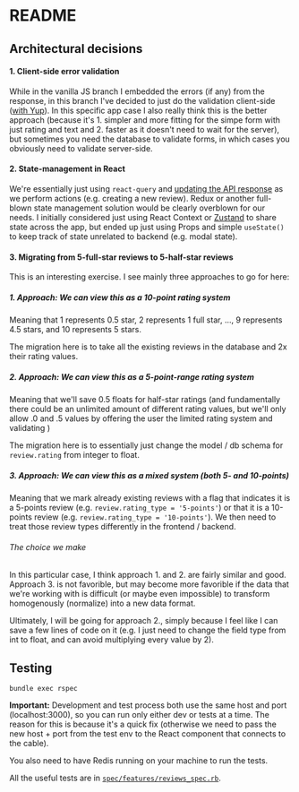 # README

## Architectural decisions

#### 1. Client-side error validation

While in the vanilla JS branch I embedded the errors (if any) from the response, in this branch I've decided to just do the validation client-side ([with Yup](https://formik.org/docs/guides/validation#validationschema)). In this specific app case I also really think this is the better approach (because it's 1. simpler and more fitting for the simpe form with just rating and text and 2. faster as it doesn't need to wait for the server), but sometimes you need the database to validate forms, in which cases you obviously need to validate server-side.

#### 2. State-management in React

We're essentially just using `react-query` and [updating the API response](https://react-query.tanstack.com/guides/updates-from-mutation-responses) as we perform actions (e.g. creating a new review). Redux or another full-blown state management solution would be clearly overblown for our needs. I initially considered just using React Context or [Zustand](https://github.com/pmndrs/zustand) to share state across the app, but ended up just using Props and simple `useState()` to keep track of state unrelated to backend (e.g. modal state).

#### 3. Migrating from 5-full-star reviews to 5-half-star reviews

This is an interesting exercise. I see mainly three approaches to go for here:

##### 1. Approach: We can view this as a 10-point rating system

Meaning that 1 represents 0.5 star, 2 represents 1 full star, ..., 9 represents 4.5 stars, and 10 represents 5 stars.

The migration here is to take all the existing reviews in the database and 2x their rating values.

##### 2. Approach: We can view this as a 5-point-range rating system

Meaning that we'll save 0.5 floats for half-star ratings (and fundamentally there could be an unlimited amount of different rating values, but we'll only allow .0 and .5 values by offering the user the limited rating system and validating )

The migration here is to essentially just change the model / db schema for `review.rating` from integer to float.

##### 3. Approach: We can view this as a mixed system (both 5- and 10-points)

Meaning that we mark already existing reviews with a flag that indicates it is a 5-points review (e.g. `review.rating_type = '5-points'`) or that it is a 10-points review (e.g. `review.rating_type = '10-points'`). We then need to treat those review types differently in the frontend / backend.

###### The choice we make

In this particular case, I think approach 1. and 2. are fairly similar and good. Approach 3. is not favorible, but may become more favorible if the data that we're working with is difficult (or maybe even impossible) to transform homogenously (normalize) into a new data format.

Ultimately, I will be going for approach 2., simply because I feel like I can save a few lines of code on it (e.g. I just need to change the field type from int to float, and can avoid multiplying every value by 2).

## Testing

`bundle exec rspec`

**Important:** Development and test process both use the same host and port (localhost:3000), so you can run only either dev or tests at a time. The reason for this is because it's a quick fix (otherwise we need to pass the new host + port from the test env to the React component that connects to the cable).

You also need to have Redis running on your machine to run the tests.

All the useful tests are in [`spec/features/reviews_spec.rb`](spec/features/reviews_spec.rb).
